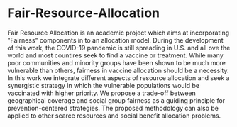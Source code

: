 # Fair-Resource-Allocation
Fair Resource Allocation is an academic project which aims at incorporating "Fairness" components in to an allocation model. During the development
of this work, the COVID-19 pandemic is still spreading in U.S. and all ove the world and most countires seek to find a vaccine or treatment. While many poor communities and minority groups have been shown to be much more vulnerable than others, fairness in vaccine allocation should be a necessity.
In this work we integrate different aspects of resource allocation and seek a synergistic strategy in which the vulnerable populations would be vaccinated with higher priority. We propose a trade-off between geographical coverage and social group fairness as a guiding principle for prevention-centered strategies. The
proposed methodology can also be applied to other scarce resources and social benefit allocation problems.
